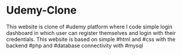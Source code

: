 # Udemy-Clone
This website is clone of #udemy platform where I code simple login dashboard in which user can register themselves and login with their credentials. This website is based on simple #html and #css with the backend #php and #database connectivity with #mysql
